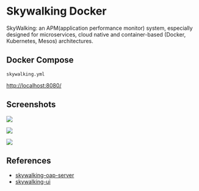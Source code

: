 # Skywalking Docker

SkyWalking: an APM(application performance monitor) system, especially designed for microservices, cloud native and container-based (Docker, Kubernetes, Mesos) architectures.

## Docker Compose
`skywalking.yml`

[http://localhost:8080/](http://localhost:8080/)

## Screenshots
![](https://skywalking.apache.org/ui-doc/8.9.0/dashboard.png)

![](https://skywalking.apache.org/ui-doc/8.4.0/topology.png)

![](https://skywalking.apache.org/ui-doc/7.0.0/trace.png)

## References
- [skywalking-oap-server](https://hub.docker.com/r/apache/skywalking-oap-server)
- [skywalking-ui](https://hub.docker.com/r/apache/skywalking-ui)